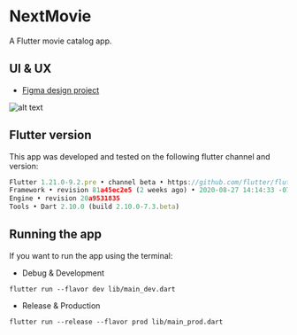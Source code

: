 # NextMovie

A Flutter movie catalog app.

## UI & UX
- [Figma design project](https://www.figma.com/file/PGhT5LNAtR50RS7w58CtYZ/next_movie_app_design)

![alt text](https://mir-s3-cdn-cf.behance.net/project_modules/fs/fb60aa102811879.5f3eda5907ad3.png)

## Flutter version

This app was developed and tested on the following flutter channel and version:
```javascript
Flutter 1.21.0-9.2.pre • channel beta • https://github.com/flutter/flutter.git
Framework • revision 81a45ec2e5 (2 weeks ago) • 2020-08-27 14:14:33 -0700
Engine • revision 20a9531835
Tools • Dart 2.10.0 (build 2.10.0-7.3.beta)
```

## Running the app
If you want to run the app using the terminal:
- Debug & Development
```
flutter run --flavor dev lib/main_dev.dart
```
- Release & Production
```
flutter run --release --flavor prod lib/main_prod.dart
```
